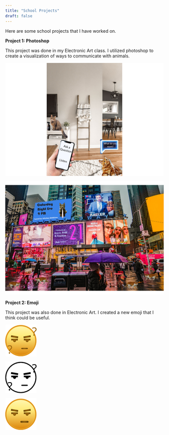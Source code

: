 ```yaml
---
title: "School Projects"
draft: false
---
```


Here are some school projects that I have worked on.

**Project 1: Photoshop**

This project was done in my Electronic Art class. I utilized photoshop to create a visualization of ways to communicate with animals.

![Cat Project](/static/professional_documents/kitties.jpg)

![Cat Project 2](/static/professional_documents/nyc_kitties.jpg)

**Project 2: Emoji**

This project was also done in Electronic Art. I created a new emoji that I think could be useful.

![Emoji Project 3](/static/professional_documents/emojiproject5.png)

![Emoji Project 3](/static/professional_documents/emojiproject6.png)

![Emoji Project 3](/static/professional_documents/emojiproject4.png)
